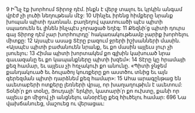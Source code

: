 9 Ի՞նչ էք խորհում Տիրոջ դէմ.
ինքն է վերջ տալու եւ կրկին անգամ վրէժ չի լուծի նեղութեան մէջ:
10 Մինչեւ իրենց հիմքերը նրանք խոպան պիտի դառնան.
բաղեղով պատուածի պէս պիտի սպառուեն
եւ լինեն ինչպէս չորացած եղէգ:
11 Քեզնի՛ց պիտի դուրս գայ Տիրոջ դէմ չար խորհուրդը՝
հակառակութեամբ չարիք խորհելու միտքը:
12 Այսպէս ասաց Տէրը բազում ջրերի իշխանների մասին.
«Այսպէս պիտի բաժանուեն նրանք,
եւ քո մասին այլեւս լուր չի լսուելու:
13 Հիմա պիտի խորտակեմ քո գլխին կախուած նրա գաւազանը
եւ քո կապանքները պիտի խզեմ»:
14 Տէրը կը հրամայի քեզ համար,
եւ այլեւս չի հռչակուի քո անունը. «Պիտի ջնջեմ քանդակուած եւ ձուլածոյ կուռքերը քո աստծու տնից
եւ այն գերեզման պիտի դարձնեմ քեզ համար»:
15 Ահա արագընթաց են աւետաբերի ոտքերը լեռների վրայ,
որ խաղաղութիւն է աւետում:
Տօնի՛ր քո տօնը, Յուդայի՛ երկիր,
կատարի՛ր քո ուխտը,
քանի որ այլեւս քո միջով չի անցնելու անօրէնը քեզ հիւծելու համար:
696 Նա վախճանուեց, մաշուեց ու վերացաւ:
